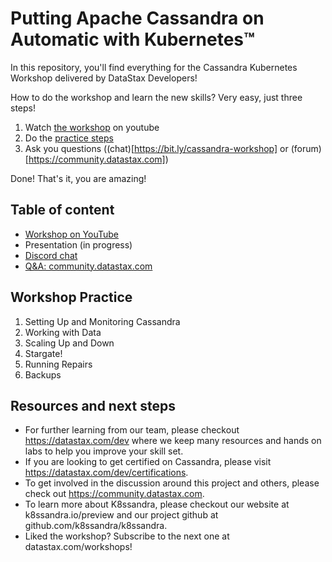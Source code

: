 # Putting Apache Cassandra on Automatic with Kubernetes™

In this repository, you'll find everything for the Cassandra Kubernetes Workshop delivered by DataStax Developers!

How to do the workshop and learn the new skills? Very easy, just three steps! 

1. Watch [the workshop](https://youtu.be/riKDcNh7V8k) on youtube
2. Do the [practice steps](https://github.com/datastaxdevs/k8ssandra-workshop/wiki)
3. Ask you questions ((chat)[https://bit.ly/cassandra-workshop] or (forum)[https://community.datastax.com])

Done! That's it, you are amazing! 

## Table of content

* [Workshop on YouTube](https://youtu.be/riKDcNh7V8k)
* Presentation (in progress)
* [Discord chat](https://bit.ly/cassandra-workshop)
* [Q&A: community.datastax.com](https://community.datastax.com)

## Workshop Practice

1. Setting Up and Monitoring Cassandra 
2. Working with Data
3. Scaling Up and Down
4. Stargate!
5. Running Repairs
6. Backups

## Resources and next steps

* For further learning from our team, please checkout https://datastax.com/dev where we keep many resources and hands on labs to help you improve your skill set.
* If you are looking to get certified on Cassandra, please visit https://datastax.com/dev/certifications.
* To get involved in the discussion around this project and others, please check out https://community.datastax.com.
* To learn more about K8ssandra, please checkout our website at k8ssandra.io/preview and our project github at github.com/k8ssandra/k8ssandra.
* Liked the workshop? Subscribe to the next one at datastax.com/workshops! 
